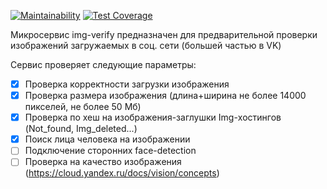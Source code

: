 [![Maintainability](https://api.codeclimate.com/v1/badges/390ad26a6778ff191ac5/maintainability)](https://codeclimate.com/github/evgensoft/img-verify/maintainability)
[![Test Coverage](https://api.codeclimate.com/v1/badges/390ad26a6778ff191ac5/test_coverage)](https://codeclimate.com/github/evgensoft/img-verify/test_coverage)

Микросервис img-verify предназначен для предварительной проверки изображений загружаемых в соц. сети (большей частью в VK)

Сервис проверяет следующие параметры:
- [x] Проверка корректности загрузки изображения
- [x] Проверка размера изображения (длина+ширина не более 14000 пикселей, не более 50 Мб)
- [x] Проверка по хеш на изображения-заглушки Img-хостингов (Not_found, Img_deleted...)
- [x] Поиск лица человека на изображении
- [ ] Подключение сторонних face-detection
- [ ] Проверка на качество изображения (https://cloud.yandex.ru/docs/vision/concepts)
